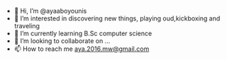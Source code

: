 - 👋 Hi, I’m @ayaaboyounis
- 👀 I’m interested in discovering new things, playing oud,kickboxing and traveling
- 🌱 I’m currently learning B.Sc computer science
- 💞️ I’m looking to collaborate on ...
- 📫 How to reach me aya.2016.mw@gmail.com

<!---
ayaaboyounis/ayaaboyounis is a ✨ special ✨ repository because its `README.md` (this file) appears on your GitHub profile.
You can click the Preview link to take a look at your changes.
--->
